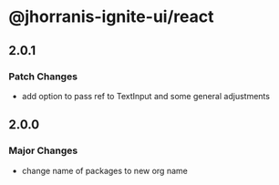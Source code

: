 # @jhorranis-ignite-ui/react

## 2.0.1

### Patch Changes

- add option to pass ref to TextInput and some general adjustments

## 2.0.0

### Major Changes

- change name of packages to new org name
